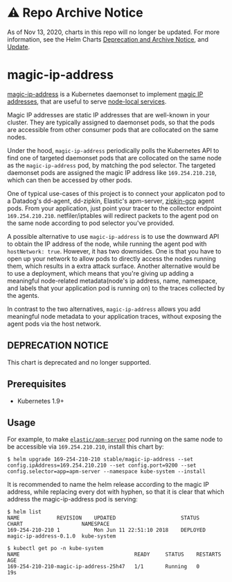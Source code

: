 # ⚠️ Repo Archive Notice

As of Nov 13, 2020, charts in this repo will no longer be updated.
For more information, see the Helm Charts [Deprecation and Archive Notice](https://github.com/helm/charts#%EF%B8%8F-deprecation-and-archive-notice), and [Update](https://helm.sh/blog/charts-repo-deprecation/).

# magic-ip-address

[magic-ip-address](https://github.com/mumoshu/kube-magic-ip-address)  is a Kubernetes daemonset to implement [magic IP addresses](https://github.com/kubernetes/kubernetes/issues/15169#issuecomment-231267078), that are useful to serve [node-local services](https://github.com/kubernetes/kubernetes/issues/28610).

Magic IP addresses are static IP addresses that are well-known in your cluster. They are typically assigned to daemonset pods, so that the pods are accessible from other consumer pods that are collocated on the same nodes.

Under the hood, `magic-ip-address` periodically polls the Kubernetes API to find one of targeted daemonset pods that are collocated on the same node as the `magic-ip-address` pod, by matching the pod selector. The targeted daemonset pods are assigned the magic IP address like `169.254.210.210`, which can then be accessed by other pods.

One of typical use-cases of this project is to connect your applicaton pod to a Datadog's dd-agent, dd-zipkin, Elastic's apm-server, [zipkin-gcp](https://github.com/openzipkin/zipkin-gcp)  agent pods. From your application, just point your tracer to the collector endpoint `169.254.210.210`. netfiler/iptables will redirect packets to the agent pod on the same node according to pod selector you've provided.

A possible alternative to use `magic-ip-address` is to use the downward API to obtain the IP address of the node, while running the agent pod with `hostNetwork: true`. However, it has two downsides. One is that you have to open up your network to allow pods to directly access the nodes running them, which results in a extra attack surface. Another alternative would be to use a deployment, which means that you're giving up adding a meaningful node-related metadata(node's ip address, name, namespace, and labels that your application pod is running on) to the traces collected by the agents.

In contrast to the two alternatives, `magic-ip-address` allows you add meaningful node metadata to your application traces, without exposing the agent pods via the host network.

## DEPRECATION NOTICE

This chart is deprecated and no longer supported.

## Prerequisites

- Kubernetes 1.9+

## Usage

For example, to make [`elastic/apm-server`](https://github.com/elastic/apm-server) pod running on the same node to be accessible via `169.254.210.210`, install this chart by:

```
$ helm upgrade 169-254-210-210 stable/magic-ip-address --set config.ipAddress=169.254.210.210 --set config.port=9200 --set config.selector=app=apm-server --namespace kube-system --install
```

It is recommended to name the helm release according to the magic IP address, while replacing every dot with hyphen, so that it is clear that which address the magic-ip-address pod is serving:

```
$ helm list
NAME           	REVISION	UPDATED                 	STATUS  	CHART                 	NAMESPACE
169-254-210-210	1       	Mon Jun 11 22:51:10 2018	DEPLOYED	magic-ip-address-0.1.0	kube-system
```

```
$ kubectl get po -n kube-system
NAME                                     READY     STATUS    RESTARTS   AGE
169-254-210-210-magic-ip-address-25h47   1/1       Running   0          19s
```
